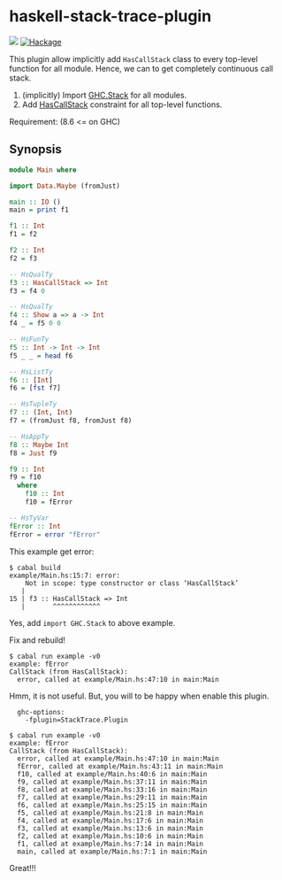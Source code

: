 # haskell-stack-trace-plugin

![](https://github.com/waddlaw/haskell-stack-trace-plugin/workflows/cabal/badge.svg)
[![Hackage](https://img.shields.io/hackage/v/haskell-stack-trace-plugin.svg)](https://hackage.haskell.org/package/haskell-stack-trace-plugin)

This plugin allow implicitly add `HasCallStack` class to every top-level function for all module. Hence, we can  to get completely continuous call stack.

1. (implicitly) Import [GHC.Stack](https://hackage.haskell.org/package/base-4.12.0.0/docs/GHC-Stack.html) for all modules.
2. Add [HasCallStack](https://hackage.haskell.org/package/base-4.12.0.0/docs/GHC-Stack.html#t:HasCallStack) constraint for all top-level functions.

Requirement: (8.6 <= on GHC)

## Synopsis

```haskell
module Main where

import Data.Maybe (fromJust)

main :: IO ()
main = print f1

f1 :: Int
f1 = f2

f2 :: Int
f2 = f3

-- HsQualTy
f3 :: HasCallStack => Int
f3 = f4 0

-- HsQualTy
f4 :: Show a => a -> Int
f4 _ = f5 0 0

-- HsFunTy
f5 :: Int -> Int -> Int
f5 _ _ = head f6

-- HsListTy
f6 :: [Int]
f6 = [fst f7]

-- HsTupleTy
f7 :: (Int, Int)
f7 = (fromJust f8, fromJust f8)

-- HsAppTy
f8 :: Maybe Int
f8 = Just f9

f9 :: Int
f9 = f10
  where
    f10 :: Int
    f10 = fError

-- HsTyVar
fError :: Int
fError = error "fError"
```

This example get error:

```shell
$ cabal build
example/Main.hs:15:7: error:
    Not in scope: type constructor or class ‘HasCallStack’
   |
15 | f3 :: HasCallStack => Int
   |       ^^^^^^^^^^^^
```

Yes, add `import GHC.Stack` to above example.

Fix and rebuild!

```shell
$ cabal run example -v0
example: fError
CallStack (from HasCallStack):
  error, called at example/Main.hs:47:10 in main:Main
```

Hmm, it is not useful. But, you will to be happy when enable this plugin.

```cabal
  ghc-options:
    -fplugin=StackTrace.Plugin
```

```shell
$ cabal run example -v0
example: fError
CallStack (from HasCallStack):
  error, called at example/Main.hs:47:10 in main:Main
  fError, called at example/Main.hs:43:11 in main:Main
  f10, called at example/Main.hs:40:6 in main:Main
  f9, called at example/Main.hs:37:11 in main:Main
  f8, called at example/Main.hs:33:16 in main:Main
  f7, called at example/Main.hs:29:11 in main:Main
  f6, called at example/Main.hs:25:15 in main:Main
  f5, called at example/Main.hs:21:8 in main:Main
  f4, called at example/Main.hs:17:6 in main:Main
  f3, called at example/Main.hs:13:6 in main:Main
  f2, called at example/Main.hs:10:6 in main:Main
  f1, called at example/Main.hs:7:14 in main:Main
  main, called at example/Main.hs:7:1 in main:Main
```

Great!!!

